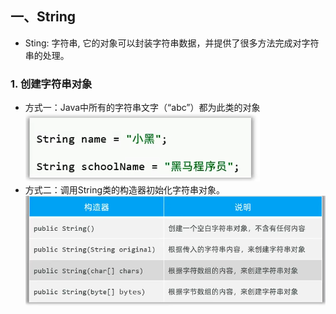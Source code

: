 ## 一、String
* Sting: 字符串, 它的对象可以封装字符串数据，并提供了很多方法完成对字符串的处理。
### 1. 创建字符串对象
* 方式一：Java中所有的字符串文字（“abc”）都为此类的对象
 ![1746990263410](image/常用API/1746990263410.png)
* 方式二：调用String类的构造器初始化字符串对象。
  ![1746990367886](image/常用API/1746990367886.png)

